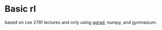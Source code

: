 # Basic rl
based on cse 276f lectures and only using [agrad](https://github.com/arnavg115/agrad), numpy, and gymnasium.